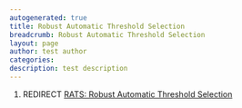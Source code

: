 ```yaml
---
autogenerated: true
title: Robust Automatic Threshold Selection
breadcrumb: Robust Automatic Threshold Selection
layout: page
author: test author
categories: 
description: test description
---
```


1.  REDIRECT [RATS: Robust Automatic Threshold Selection](RATS__Robust_Automatic_Threshold_Selection "wikilink")
